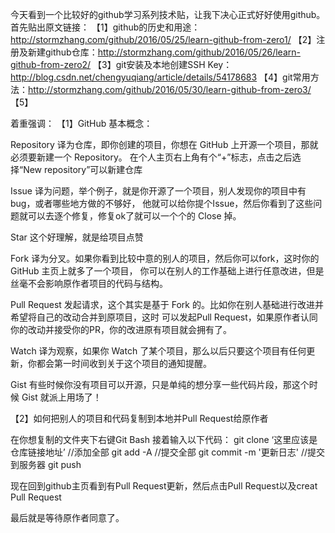 今天看到一个比较好的github学习系列技术贴，让我下决心正式好好使用github。
首先贴出原文链接：
【1】github的历史和用途：http://stormzhang.com/github/2016/05/25/learn-github-from-zero1/
【2】注册及新建github仓库：http://stormzhang.com/github/2016/05/26/learn-github-from-zero2/
【3】git安装及本地创建SSH Key：http://blog.csdn.net/chengyuqiang/article/details/54178683
【4】git常用方法：http://stormzhang.com/github/2016/05/30/learn-github-from-zero3/
【5】

着重强调：
【1】GitHub 基本概念：

Repository
译为仓库，即你创建的项目，你想在 GitHub 上开源一个项目，那就必须要新建一个 Repository。
在个人主页右上角有个“+”标志，点击之后选择“New repository”可以新建仓库

Issue
译为问题，举个例子，就是你开源了一个项目，别人发现你的项目中有bug，或者哪些地方做的不够好，
他就可以给你提个Issue，然后你看到了这些问题就可以去逐个修复，修复ok了就可以一个个的 Close 掉。

Star
这个好理解，就是给项目点赞

Fork
译为分叉。如果你看到比较中意的别人的项目，然后你可以fork，这时你的 GitHub 主页上就多了一个项目，
你可以在别人的工作基础上进行任意改进，但是丝毫不会影响原作者项目的代码与结构。

Pull Request
发起请求，这个其实是基于 Fork 的。比如你在别人基础进行改进并希望将自己的改动合并到原项目，这时
可以发起Pull Request，如果原作者认同你的改动并接受你的PR，你的改进原有项目就会拥有了。

Watch
译为观察，如果你 Watch 了某个项目，那么以后只要这个项目有任何更新，你都会第一时间收到关于这个项目的通知提醒。

Gist
有些时候你没有项目可以开源，只是单纯的想分享一些代码片段，那这个时候 Gist 就派上用场了！

【2】如何把别人的项目和代码复制到本地并Pull Request给原作者

在你想复制的文件夹下右键Git Bash
接着输入以下代码：
git clone ‘这里应该是仓库链接地址’
//添加全部
git add -A
//提交全部
git commit -m '更新日志'
//提交到服务器
git push

现在回到github主页看到有Pull Request更新，然后点击Pull Request以及creat Pull Request

最后就是等待原作者同意了。